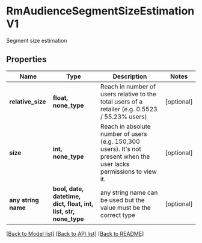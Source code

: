 # RmAudienceSegmentSizeEstimationV1

Segment size estimation

## Properties
Name | Type | Description | Notes
------------ | ------------- | ------------- | -------------
**relative_size** | **float, none_type** | Reach in number of users relative to the total users of a retailer (e.g. 0.5523 / 55.23% users) | [optional] 
**size** | **int, none_type** | Reach in absolute number of users (e.g. 150,300 users). It&#39;s not present when the user lacks permissions  to view it. | [optional] 
**any string name** | **bool, date, datetime, dict, float, int, list, str, none_type** | any string name can be used but the value must be the correct type | [optional]

[[Back to Model list]](../README.md#documentation-for-models) [[Back to API list]](../README.md#documentation-for-api-endpoints) [[Back to README]](../README.md)


